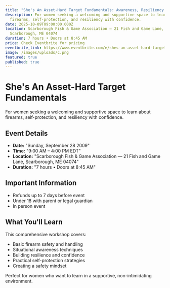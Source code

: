 ```yaml
---
title: "She's An Asset-Hard Target Fundamentals: Awareness, Resiliency & Firearms"
description: For women seeking a welcoming and supportive space to learn about
  firearms, self-protection, and resiliency with confidence.
date: 2025-10-09T09:00:00.000Z
location: Scarborough Fish & Game Association — 21 Fish and Game Lane,
  Scarborough, ME 04074
duration: 7 hours • Doors at 8:45 AM
price: Check Eventbrite for pricing
eventbrite_link: https://www.eventbrite.com/e/shes-an-asset-hard-target-fundamentals-awareness-resiliency-firearms-tickets-1584233808969?aff=oddtdtcreator
image: /images/uploads/c.png
featured: true
published: true
---
```

# She's An Asset-Hard Target Fundamentals

For women seeking a welcoming and supportive space to learn about firearms, self-protection, and resiliency with confidence.

## Event Details

* **Date:** "Sunday, September 28 2009"
* **Time:** "9:00 AM – 4:00 PM EDT"
* **Location:** "Scarborough Fish & Game Association — 21 Fish and Game Lane, Scarborough, ME 04074"
* **Duration:** "7 hours • Doors at 8:45 AM"

## Important Information

* Refunds up to 7 days before event
* Under 18 with parent or legal guardian
* In person event

## What You'll Learn

This comprehensive workshop covers:

* Basic firearm safety and handling
* Situational awareness techniques
* Building resilience and confidence
* Practical self-protection strategies
* Creating a safety mindset

Perfect for women who want to learn in a supportive, non-intimidating environment.